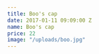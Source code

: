 ```yaml
---
title: Boo's cap
date: 2017-01-11 09:09:00 Z
name: Boo's cap
price: 22
image: "/uploads/boo.jpg"
---
```


